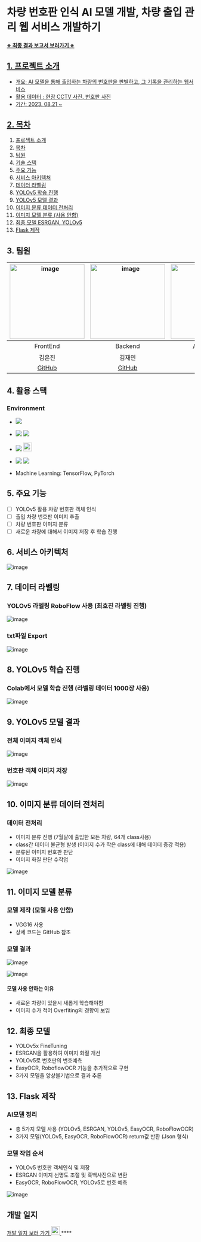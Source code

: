 # 차량 번호판 인식 AI 모델 개발, 차량 출입 관리 웹 서비스 개발하기

#### <a href="https://sou05091.github.io/MinBeom/pdf/pdf.html"> ※ 최종 결과 보고서 보러가기 ※

## 1. 프로젝트 소개 
- 개요: AI 모델을 통해 출입하는 차량의 번호판을 판별하고, 그 기록을 관리하는 웹서비스
- 활용 데이터 : 현장 CCTV 사진, 번호판 사진
- 기간: 2023. 08.21 ~

## 2. 목차
1. [프로젝트 소개](#1-프로젝트-소개)
2. [목차](#2-목차)
3. [팀원](#3-팀원)  
4. [기술 스택](#4-활용-스택)  
5. [주요 기능](#5-주요-기능)    
6. [서비스 아키텍처](#6-서비스-아키텍처)   
7. [데이터 라벨링](#7-데이터-라벨링)   
8. [YOLOv5 학습 진행](#8-YOLOv5-학습-진행)  
9. [YOLOv5 모델 결과](#9-YOLOv5-모델-결과)  
10. [이미지 분류 데이터 전처리](#10-이미지-분류-데이터-전처리)
11. [이미지 모델 분류 (사용 안함)](#11-이미지-모델-분류)
12. [최종 모델 ESRGAN, YOLOv5](#12-최종-모델)
13. [Flask 제작](#13-Flask-제작)
  
## 3. 팀원 
|<img width="200" alt="image" src="https://avatars.githubusercontent.com/u/129818813?v=4">|<img width="200" alt="image" src="https://avatars.githubusercontent.com/u/98063854?v=4">|<img width="200" alt="image" src="https://avatars.githubusercontent.com/u/70638717?v=4">|<img width="200" alt="image" src="https://avatars.githubusercontent.com/u/86204430?v=4">|
| :---------------------------------: | :-----------------------------------:| :---------------------------------: | :-----------------------------------:|
|                FrontEnd           |           Backend                       |              AI 모델 개발         |           AI 모델 개발                |       
|             김은진            |          김재민            |                          김민범                  |          최호진                      |      
|[GitHub](https://github.com/EUNJIN6131)|[GitHub](https://github.com/JaeMin1130)|[GitHub](https://github.com/sou05091/)|[GitHub](https://github.com/Gansaw/)|

## 4. 활용 스택 
<h3>Environment</h3>

- <img src="https://img.shields.io/badge/Python-3776AB?style=flat-square&logo=Python&logoColor=white"/>
- <img src="https://img.shields.io/badge/Flask-000000?style=flat-square&logo=flask&logoColor=white"/> <img src="https://img.shields.io/badge/React-61DAFB?style=flat-square&logo=React&logoColor=black"/>
- <img src="https://img.shields.io/badge/Git-F05032?style=flat-square&logo=git&logoColor=white"/> <img width="23" src="https://upload.wikimedia.org/wikipedia/commons/e/e9/Notion-logo.svg">
- <img src="https://img.shields.io/badge/Visual Studio Code-007ACC?style=flat-square&logo=Visual Studio Code&logoColor=white"/> <img src="https://img.shields.io/badge/Google Colab-F9AB00?style=flat-square&logo=Google Colab&logoColor=white"/>

- Machine Learning:  TensorFlow, PyTorch

## 5. 주요 기능 
- [ ] YOLOv5 활용 차량 번호판 객체 인식
- [ ] 출입 차량 번호판 이미지 추출
- [ ] 차량 번호판 이미지 분류
- [ ] 새로운 차량에 대해서 이미지 저장 후 학습 진행

## 6. 서비스 아키텍처
![image](https://file.notion.so/f/s/b1f81bed-4a33-426d-8f3c-85a73c8aa7f9/Untitled.png?id=3b1e2af4-ea4b-4f7a-ba89-b32098c778d0&table=block&spaceId=305e395a-5955-44d6-bb5f-c488ffd0100f&expirationTimestamp=1693324800000&signature=XY71KiivZQHGlN8Muvvvrn_yvKrbZ7PYf68mO5zJyf8&downloadName=Untitled.png)

## 7. 데이터 라벨링
### YOLOv5 라벨링 RoboFlow 사용 (최호진 라벨링 진행)
![image](https://github.com/sou05091/MainProject_LicensePlate/blob/main/img/yolo/RoboFlow%20%EC%82%AC%EC%9A%A9.png)
### txt파일 Export
![image](https://github.com/sou05091/MainProject_LicensePlate/blob/main/img/yolo/Export.png)

## 8. YOLOv5 학습 진행
### Colab에서 모델 학습 진행 (라벨링 데이터 1000장 사용)
![image](https://github.com/sou05091/MainProject_LicensePlate/blob/main/img/yolo/model%20%ED%95%99%EC%8A%B5.png)

## 9. YOLOv5 모델 결과
### 전체 이미지 객체 인식
![image](https://github.com/sou05091/MainProject_LicensePlate/blob/main/img/yolo/result.png)
### 번호판 객체 이미지 저장
![image](https://github.com/sou05091/MainProject_LicensePlate/blob/main/img/yolo/result1.jpg)

## 10. 이미지 분류 데이터 전처리
### 데이터 전처리
- 이미지 분류 진행 (7월달에 출입한 모든 차량, 64개 class사용)
- class간 데이터 불균형 발생 (이미지 수가 작은 class에 대해 데이터 증강 적용)
- 분류된 이미지 번호판 판단
- 이미지 화질 판단 수작업

![image](https://github.com/sou05091/MainProject_LicensePlate/blob/main/img/classfication/folder.png)

## 11. 이미지 모델 분류
### 모델 제작 (모델 사용 안함)
- VGG16 사용
- 상세 코드는 GitHub 참조
### 모델 결과
![image](https://github.com/sou05091/MainProject_LicensePlate/blob/main/img/classfication/result.png)

![image](https://github.com/sou05091/MainProject_LicensePlate/blob/main/img/classfication/result1.png)

#### 모델 사용 안하는 이유
- 새로운 차량이 있을시 새롭게 학습해야함
- 이미지 수가 적어 Overfiting의 경향이 보임

## 12. 최종 모델
- YOLOv5x FineTuning
- ESRGAN을 활용하여 이미지 화질 개선
- YOLOv5로 번호판의 번호예측
- EasyOCR, RoboflowOCR 기능을 추가적으로 구현
- 3가지 모델을 앙상블기법으로 결과 추론

## 13. Flask 제작
### AI모델 정리
- 총 5가지 모델 사용 (YOLOv5, ESRGAN, YOLOv5, EasyOCR, RoboFlowOCR)
- 3가지 모델(YOLOv5, EasyOCR, RoboFlowOCR) return값 반환 (Json 형식)

### 모델 작업 순서
- YOLOv5 번호판 객체인식 및 저장
- ESRGAN 이미지 선명도 조절 및 흑백사진으로 변환
- EasyOCR, RoboFlowOCR, YOLOv5로 번호 예측

![image](https://github.com/sou05091/MainProject_LicensePlate/blob/main/img/yolo/Flask%20%EC%82%AC%EC%9A%A9.png)
## 개발 일지 
<a href="https://shrub-snap-550.notion.site/CRUD-566be659b7bf4693a6515f408cf2f1d9?pvs=4">개발 일지 보러 가기  <img width="23" src="https://upload.wikimedia.org/wikipedia/commons/e/e9/Notion-logo.svg"> </a>****
